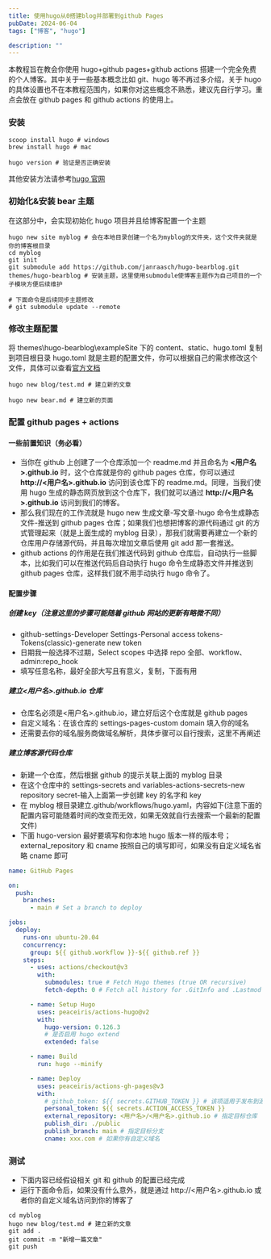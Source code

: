 ```yaml
---
title: 使用hugo从0搭建blog并部署到github Pages
pubDate: 2024-06-04
tags: ["博客", "hugo"]

description: ""
---
```


本教程旨在教会你使用 hugo+github pages+github actions 搭建一个完全免费的个人博客。其中关于一些基本概念比如 git、hugo 等不再过多介绍，关于 hugo 的具体设置也不在本教程范围内，如果你对这些概念不熟悉，建议先自行学习。重点会放在 github pages 和 github actions 的使用上。

### 安装

```shell
scoop install hugo # windows
brew install hugo # mac

hugo version # 验证是否正确安装
```

其他安装方法请参考[hugo 官网](https://gohugo.io/installation/)

### 初始化&安装 bear 主题

在这部分中，会实现初始化 hugo 项目并且给博客配置一个主题

```shell
hugo new site myblog # 会在本地目录创建一个名为myblog的文件夹，这个文件夹就是你的博客根目录
cd myblog
git init
git submodule add https://github.com/janraasch/hugo-bearblog.git themes/hugo-bearblog # 安装主题，这里使用submodule使博客主题作为自己项目的一个子模块方便后续维护

# 下面命令是后续同步主题修改
# git submodule update --remote
```

### 修改主题配置

将 themes\hugo-bearblog\exampleSite 下的 content、static、hugo.toml 复制到项目根目录
hugo.toml 就是主题的配置文件，你可以根据自己的需求修改这个文件，具体可以查看[官方文档](https://github.com/janraasch/hugo-bearblog/)

```shell
hugo new blog/test.md # 建立新的文章

hugo new bear.md # 建立新的页面

```

### 配置 github pages + actions

#### 一些前置知识（务必看）

- 当你在 github 上创建了一个仓库添加一个 readme.md 并且命名为 **<用户名>.github.io** 时，这个仓库就是你的 github pages 仓库，你可以通过 **http://<用户名>.github.io** 访问到该仓库下的 readme.md。同理，当我们使用 hugo 生成的静态网页放到这个仓库下，我们就可以通过 **http://<用户名>.github.io** 访问到我们的博客。
- 那么我们现在的工作流就是 hugo new 生成文章-写文章-hugo 命令生成静态文件-推送到 github pages 仓库；如果我们也想把博客的源代码通过 git 的方式管理起来（就是上面生成的 myblog 目录），那我们就需要再建立一个新的仓库用户存储源代码，并且每次增加文章后使用 git add 那一套推送。
- github actions 的作用是在我们推送代码到 github 仓库后，自动执行一些脚本，比如我们可以在推送代码后自动执行 hugo 命令生成静态文件并推送到 github pages 仓库，这样我们就不用手动执行 hugo 命令了。

#### 配置步骤

##### 创建 key（注意这里的步骤可能随着 github 网站的更新有略微不同）

- github-settings-Developer Settings-Personal access tokens-Tokens(classic)-generate new token
- 日期我一般选择不过期，Select scopes 中选择 repo 全部、workflow、admin:repo_hook
- 填写任意名称，最好全部大写且有意义，复制，下面有用

##### 建立<用户名>.github.io 仓库

- 仓库名必须是<用户名>.github.io，建立好后这个仓库就是 github pages
- 自定义域名：在该仓库的 settings-pages-custom domain 填入你的域名
- 还需要去你的域名服务商做域名解析，具体步骤可以自行搜索，这里不再阐述

##### 建立博客源代码仓库

- 新建一个仓库，然后根据 github 的提示关联上面的 myblog 目录
- 在这个仓库中的 settings-secrets and variables-actions-secrets-new repository secret-输入上面第一步创建 key 的名字和 key
- 在 myblog 根目录建立.github/workflows/hugo.yaml，内容如下(注意下面的配置内容可能随着时间的改变而无效，如果无效就自行去搜索一个最新的配置文件)
- 下面 hugo-version 最好要填写和你本地 hugo 版本一样的版本号；external_repository 和 cname 按照自己的填写即可，如果没有自定义域名省略 cname 即可

```yaml
name: GitHub Pages

on:
  push:
    branches:
      - main # Set a branch to deploy

jobs:
  deploy:
    runs-on: ubuntu-20.04
    concurrency:
      group: ${{ github.workflow }}-${{ github.ref }}
    steps:
      - uses: actions/checkout@v3
        with:
          submodules: true # Fetch Hugo themes (true OR recursive)
          fetch-depth: 0 # Fetch all history for .GitInfo and .Lastmod

      - name: Setup Hugo
        uses: peaceiris/actions-hugo@v2
        with:
          hugo-version: 0.126.3
          # 是否启用 hugo extend
          extended: false

      - name: Build
        run: hugo --minify

      - name: Deploy
        uses: peaceiris/actions-gh-pages@v3
        with:
          # github_token: ${{ secrets.GITHUB_TOKEN }} # 该项适用于发布到源码相同repo的情况，不能用于发布到其他repo
          personal_token: ${{ secrets.ACTION_ACCESS_TOKEN }}
          external_repository: <用户名>/<用户名>.github.io # 指定目标仓库
          publish_dir: ./public
          publish_branch: main # 指定目标分支
          cname: xxx.com # 如果你有自定义域名
```

### 测试

- 下面内容已经假设相关 git 和 github 的配置已经完成
- 运行下面命令后，如果没有什么意外，就是通过 http://<用户名>.github.io 或者你的自定义域名访问到你的博客了

```shell
cd myblog
hugo new blog/test.md # 建立新的文章
git add .
git commit -m "新增一篇文章"
git push
```
